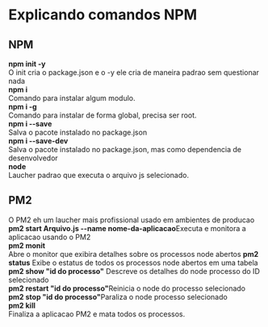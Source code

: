 <h1>Explicando comandos NPM </h1>
<h2>NPM</h2>
<b>npm init -y</b><br> O init cria o package.json e o -y ele cria de maneira padrao sem questionar nada<br>
<b>npm i</b><br>Comando para instalar algum modulo.<br>
<b>npm i -g</b><br>Comando para instalar de forma global, precisa ser root.<br>
<b>npm i --save</b><br>Salva o pacote instalado no package.json<br>
<b>npm i --save-dev</b><br>Salva o pacote instalado no package.json, mas como dependencia de desenvolvedor<br>
<b>node</b><br> Laucher padrao que executa o arquivo js selecionado.
<h2>PM2</h2>
<span>O PM2 eh um laucher mais profissional usado em ambientes de producao</span><br>
<b>pm2 start Arquivo.js --name nome-da-aplicacao</b>Executa e monitora a aplicacao usando o PM2<br>
<b>pm2 monit</b><br> Abre o monitor que exibira detalhes sobre os processos node abertos
<b>pm2 status</b> Exibe o estatus de todos os processos node abertos em uma tabela<br>
<b>pm2 show "id do processo"</b> Descreve os detalhes do node processo do ID selecionado<br>
<b>pm2 restart "id do processo"</b>Reinicia o node do processo selecionado<br>
<b>pm2 stop "id do processo"</b>Paraliza o node processo selecionado<br>
<b>pm2 kill</b><br>Finaliza a aplicacao PM2 e mata todos os processos.
